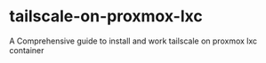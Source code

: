 # tailscale-on-proxmox-lxc
A Comprehensive guide to install and work tailscale on proxmox lxc container
